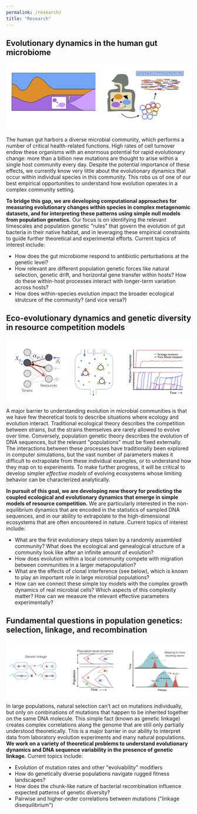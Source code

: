 ```yaml
---
permalink: /research/
title: "Research"
---
```


## Evolutionary dynamics in the human gut microbiome

![image-left](/assets/images/microbiome2.png)

The human gut harbors a diverse microbial community, which performs a number of critical health-related functions. High rates of cell turnover endow these organisms with an enormous potential for rapid evolutionary change: more than a billion new mutations are thought to arise within a single host community every day. Despite the potential importance of these effects, we currently know very little about the evolutionary dynamics that occur within individual species in this community. This robs us of one of our best empirical opportunities to understand how evolution operates in a complex community setting. 

**To bridge this gap, we are developing computational approaches for measuring evolutionary changes within species in complex metagenomic datasets, and for interpreting these patterns using simple null models from population genetics.** Our focus is on identifying the relevant timescales and population genetic "rules" that govern the evolution of gut bacteria in their native habitat, and in leveraging these empirical constraints to guide further theoretical and experimental efforts. Current topics of interest include: 

- How does the gut microbiome respond to antibiotic perturbations at the genetic level? 
- How relevant are different population genetic forces like natural selection, genetic drift, and horizontal gene transfer within hosts? How do these within-host processes interact with longer-term variation across hosts?
- How does within-species evolution impact the broader ecological strutcure of the community? (and vice versa?)

Eco-evolutionary dynamics and genetic diversity in resource competition models
------------------------------------------------------------------------------

![image-left](/assets/images/ecoevo2.png)

A major barrier to understanding evolution in microbial communities is that we have few theoretical tools to describe situations where ecology and evolution interact. Traditional ecological theory describes the competition between strains, but the strains themselves are rarely allowed to evolve over time. Conversely, population genetic theory describes the evolution of DNA sequences, but the relevant "populations" must be fixed externally. The interactions between these processes have traditionally been explored in computer simulations, but the vast number of parameters makes it difficult to extrapolate from these individual examples, or to understand how they map on to experiments. To make further progress, it will be critical to develop simpler *effective models* of evolving ecosystems whose limiting behavior can be characterized analytically. 


**In pursuit of this goal, we are developing new theory for predicting the coupled ecological and evolutionary dynamics that emerge in simple models of resource competition.** We are particularly interested in the non-equilibrium dynamics that are encoded in the statistics of sampled DNA sequences, and in our ability to extrapolate to the high-dimensional ecosystems that are often encountered in nature. Current topics of interest include:

- What are the first evolutionary steps taken by a randomly assembled community? What does the ecological and genealogical structure of a community look like after an infinite amount of evolution?
- How does evolution within a local community compete with migration between communities in a larger metapopulation? 
- What are the effects of clonal interference (see below), which is known to play an important role in large microbial populations?
- How can we connect these simple toy models with the complex growth dynamics of real microbial cells? Which aspects of this complexity matter? How can we measure the relevant effective parameters experimentally? 

Fundamental questions in population genetics: selection, linkage, and recombination
-----------------------------------------------------------------------------------

![image-left](/assets/images/linkage2.png)

In large populations, natural selection can't act on mutations individually, but only on combinations of mutations that happen to be inherited together on the same DNA molecule. This simple fact (known as genetic linkage) creates complex correlations along the genome that are still only partially understood theoretically. This is a major barrier in our ability to interpret data from laboratory evolution experiments and many natural populations. **We work on a variety of theoretical problems to understand evolutionary dynamics and DNA sequence variability in the presence of genetic linkage.** Current topics include:

- Evolution of mutation rates and other "evolvability" modifiers 
- How do genetically diverse populations navigate rugged fitness landscapes? 
- How does the chunk-like nature of bacterial recombination influence expected patterns of genetic diversity? 
- Pairwise and higher-order correlations between mutations ("linkage disequilibrium") 

